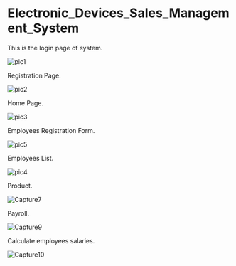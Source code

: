 # Electronic_Devices_Sales_Management_System
This is the login page of system.

![pic1](https://user-images.githubusercontent.com/62686803/100535563-bd923d80-3237-11eb-9a8e-8d178d6eeb34.PNG)


Registration Page.

![pic2](https://user-images.githubusercontent.com/62686803/100535895-79546c80-323a-11eb-8204-bab7f14fe634.PNG)


Home Page.

![pic3](https://user-images.githubusercontent.com/62686803/100535921-b456a000-323a-11eb-8a3f-503f894fa353.PNG)


Employees Registration Form.

![pic5](https://user-images.githubusercontent.com/62686803/100536903-6ee9a100-3241-11eb-9602-11ef323906ca.PNG)


Employees List.

![pic4](https://user-images.githubusercontent.com/62686803/100536710-fe8e5000-323f-11eb-926e-a7c1024639b5.PNG)

Product.

![Capture7](https://user-images.githubusercontent.com/62686803/101203167-e8412380-3687-11eb-928c-31bbe588f191.PNG)

Payroll.

![Capture9](https://user-images.githubusercontent.com/62686803/101203227-fe4ee400-3687-11eb-988d-3e62ac1ce81c.PNG)

Calculate employees salaries.

![Capture10](https://user-images.githubusercontent.com/62686803/101203272-0eff5a00-3688-11eb-84d4-72631fd168c7.PNG)
